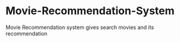 # Movie-Recommendation-System
Movie Recommendation system gives search movies and its recommendation 
